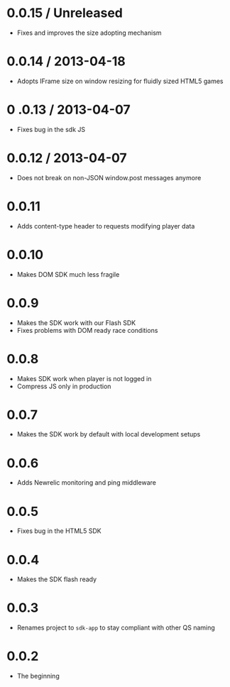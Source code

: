# 0.0.15 / Unreleased

* Fixes and improves the size adopting mechanism

# 0.0.14 / 2013-04-18

* Adopts IFrame size on window resizing for fluidly sized HTML5 games

# 0 .0.13 / 2013-04-07

* Fixes bug in the sdk JS

# 0.0.12 / 2013-04-07

* Does not break on non-JSON window.post messages anymore

# 0.0.11

* Adds content-type header to requests modifying player data

# 0.0.10

* Makes DOM SDK much less fragile

# 0.0.9

* Makes the SDK work with our Flash SDK
* Fixes problems with DOM ready race conditions

# 0.0.8

* Makes SDK work when player is not logged in
* Compress JS only in production

# 0.0.7

* Makes the SDK work by default with local development setups

# 0.0.6

* Adds Newrelic monitoring and ping middleware

# 0.0.5

* Fixes bug in the HTML5 SDK

# 0.0.4

* Makes the SDK flash ready

# 0.0.3

* Renames project to ``sdk-app`` to stay compliant with other QS naming

# 0.0.2

* The beginning